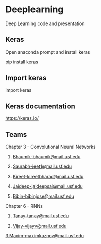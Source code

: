 # Deeplearning
Deep Learning code and presentation

## Keras

Open anaconda prompt and install keras

pip install keras

## Import keras

import keras

## Keras documentation

https://keras.io/

## Teams

Chapter 3 - Convolutional Neural Networks




1. Bhaumik-bhaumik@mail.usf.edu 

2. Saurabh-jeet1@mail.usf.edu

3. Kireet-kireetbharad@mail.usf.edu 

4. Jaideep-jaideepsai@mail.usf.edu

5. Bibin-bibinjose@mail.usf.edu


Chapter 6 - RNNs


1. Tanay-tanay@mail.usf.edu 

2. Vijay-vijayv@mail.usf.edu

3.Maxim-maximkaznov@mail.usf.edu


